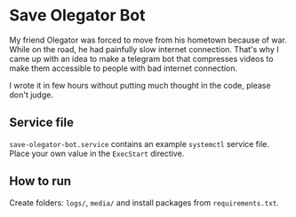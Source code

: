 # Save Olegator Bot

My friend Olegator was forced to move from his hometown because of war.
While on the road, he had painfully slow internet connection.
That's why I came up with an idea to make a telegram bot that compresses videos
to make them accessible to people with bad internet connection.

I wrote it in few hours without putting much thought in the code, please don't judge.

## Service file

`save-olegator-bot.service` contains an example `systemctl` service file.
Place your own value in the `ExecStart` directive.

## How to run

Create folders: `logs/`, `media/` and install packages from `requirements.txt`.
